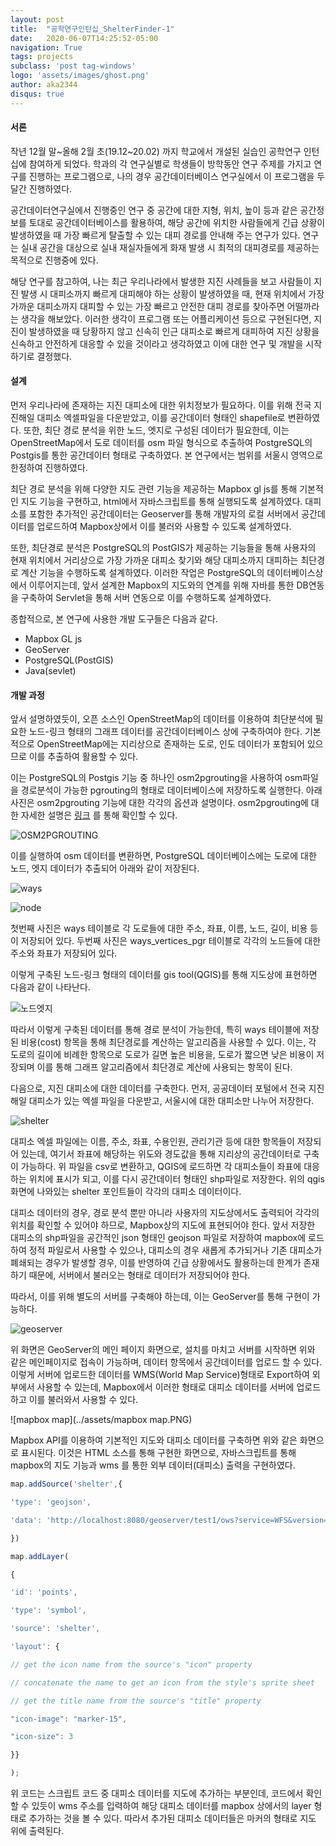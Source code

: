 ```yaml
---
layout: post
title:  "공학연구인턴십_ShelterFinder-1"
date:   2020-06-07T14:25:52-05:00
navigation: True
tags: projects
subclass: 'post tag-windows'
logo: 'assets/images/ghost.png'
author: aka2344
disqus: true
---
```


#### 서론

작년 12월 말~올해 2월 초(19.12~20.02) 까지 학교에서 개설된 실습인 공학연구 인턴십에 참여하게 되었다. 학과의 각 연구실별로 학생들이 방학동안 연구 주제를 가지고 연구를 진행하는 프로그램으로, 나의 경우 공간데이터베이스 연구실에서 이 프로그램을 두 달간 진행하였다.

공간데이터연구실에서 진행중인 연구 중 공간에 대한 지형, 위치, 높이 등과 같은 공간정보를 토대로 공간데이터베이스를 활용하여, 해당 공간에 위치한 사람들에게 긴급 상황이 발생하였을 때 가장 빠르게 탈출할 수 있는 대피 경로를 안내해 주는 연구가 있다. 연구는 실내 공간을 대상으로 실내 재실자들에게 화재 발생 시 최적의 대피경로를 제공하는 목적으로 진행중에 있다. 

해당 연구를 참고하여, 나는 최근 우리나라에서 발생한 지진 사례들을 보고 사람들이 지진 발생 시 대피소까지 빠르게 대피해야 하는 상황이 발생하였을 때, 현재 위치에서 가장 가까운 대피소까지 대피할 수 있는 가장 빠르고 안전한 대피 경로를 찾아주면 어떨까라는 생각을 해보았다. 이러한 생각이 프로그램 또는 어플리케이션 등으로 구현된다면, 지진이 발생하였을 때 당황하지 않고 신속히 인근 대피소로 빠르게 대피하여 지진 상황을 신속하고 안전하게 대응할 수 있을 것이라고 생각하였고 이에 대한 연구 및 개발을 시작하기로 결정했다.



#### 설계

먼저 우리나라에 존재하는 지진 대피소에 대한 위치정보가 필요하다. 이를 위해 전국 지진해일 대피소 엑셀파일을 다운받았고, 이를 공간데이터 형태인 shapefile로 변환하였다. 또한, 최단 경로 분석을 위한 노드, 엣지로 구성된 데이터가 필요한데, 이는 OpenStreetMap에서 도로 데이터를 osm 파일 형식으로 추출하여 PostgreSQL의 Postgis를 통한 공간데이터 형태로 구축하였다. 본 연구에서는 범위를 서울시 영역으로 한정하여 진행하였다.

최단 경로 분석을 위해 다양한 지도 관련 기능을 제공하는 Mapbox gl js를 통해 기본적인 지도 기능을 구현하고,  html에서 자바스크립트를 통해 실행되도록 설계하였다. 대피소를 포함한 추가적인 공간데이터는 Geoserver를 통해 개발자의 로컬 서버에서 공간데이터를 업로드하여 Mapbox상에서 이를 불러와 사용할 수 있도록 설계하였다.

 또한, 최단경로 분석은 PostgreSQL의 PostGIS가 제공하는 기능들을 통해 사용자의 현재 위치에서 거리상으로 가장 가까운 대피소 찾기와 해당 대피소까지 대피하는 최단경로 계산 기능을 수행하도록 설계하였다. 이러한 작업은 PostgreSQL의 데이터베이스상에서 이루어지는데, 앞서 설계한 Mapbox의 지도와의 연계를 위해 자바를 통한 DB연동을 구축하여 Servlet을 통해 서버 연동으로 이를 수행하도록 설계하였다.

종합적으로, 본 연구에 사용한 개발 도구들은 다음과 같다.

- Mapbox GL js
- GeoServer
- PostgreSQL(PostGIS)
- Java(sevlet)



#### 개발 과정

앞서 설명하였듯이, 오픈 소스인 OpenStreetMap의 데이터를 이용하여 최단분석에 필요한 노드-링크 형태의 그래프 데이터를 공간데이터베이스 상에 구축하여야 한다. 기본적으로 OpenStreetMap에는 지리상으로 존재하는 도로, 인도 데이터가 포함되어 있으므로 이를 추출하여 활용할 수 있다.

이는 PostgreSQL의 Postgis 기능 중 하나인 osm2pgrouting을 사용하여 osm파일을 경로분석이 가능한 pgrouting의 형태로 데이터베이스에 저장하도록 실행한다. 아래 사진은 osm2pgrouting 기능에 대한 각각의 옵션과 설명이다. osm2pgrouting에 대한 자세한 설명은 [링크](https://github.com/pgRouting/osm2pgrouting/wiki/Documentation-for-osm2pgrouting-v2.2) 를 통해 확인할 수 있다.

![OSM2PGROUTING](../assets/OSM2PGROUTING.PNG)

이를 실행하여 osm 데이터를 변환하면, PostgreSQL 데이터베이스에는 도로에 대한 노드, 엣지 데이터가 추출되어 아래와 같이 저장된다. 

![ways](../assets/ways.PNG)

![node](../assets/node.PNG)

첫번째 사진은 ways 테이블로 각 도로들에 대한 주소, 좌표, 이름, 노드, 길이,  비용 등이 저장되어 있다. 두번째 사진은 ways_vertices_pgr 테이블로 각각의 노드들에 대한 주소와 좌표가 저장되어 있다.

이렇게 구축된 노드-링크 형태의 데이터를 gis tool(QGIS)를 통해 지도상에 표현하면 다음과 같이 나타난다.

![노드엣지](/assets/nodeedge.PNG)

따라서 이렇게 구축된 데이터를 통해 경로 분석이 가능한데, 특히 ways 테이블에 저장된 비용(cost) 항목을 통해 최단경로를 계산하는 알고리즘을 사용할 수 있다. 이는, 각 도로의 길이에 비례한 항목으로 도로가 길면 높은 비용을, 도로가 짧으면 낮은 비용이 저장되며 이를 통해 그래프 알고리즘에서 최단경로 계산에 사용되는 항목이 된다.



다음으로, 지진 대피소에 대한 데이터를 구축한다.  먼저, 공공데이터 포털에서 전국 지진해일 대피소가 있는 엑셀 파일을 다운받고, 서울시에 대한 대피소만 나누어 저장한다. 

![shelter](../assets/shelter.PNG)

대피소 엑셀 파일에는 이름, 주소, 좌표, 수용인원, 관리기관 등에 대한 항목들이 저장되어 있는데, 여기서 좌표에 해당하는 위도와 경도값을 통해 지리상의 공간데이터로 구축이 가능하다. 위 파일을 csv로 변환하고, QGIS에 로드하면 각 대피소들이 좌표에 대응하는 위치에 표시가 되고, 이를 다시 공간데이터 형태인 shp파일로 저장한다. 위의 qgis 화면에 나와있는 shelter 포인트들이 각각의 대피소 데이터이다. 

대피소 데이터의 경우, 경로 분석 뿐만 아니라 사용자의 지도상에서도 출력되어 각각의 위치를 확인할 수 있어야 하므로, Mapbox상의 지도에 표현되어야 한다. 앞서 저장한 대피소의 shp파일을 공간적인 json 형태인 geojson 파일로 저장하여 mapbox에 로드하여 정적 파일로서 사용할 수 있으나, 대피소의 경우 새롭게 추가되거나 기존 대피소가 폐쇄되는 경우가 발생할 경우, 이를 반영하여 긴급 상황에서도 활용하는데 한계가 존재하기 때문에, 서버에서 불러오는 형태로 데이터가 저장되어야 한다.

따라서, 이를 위해 별도의 서버를 구축해야 하는데, 이는 GeoServer를 통해 구현이 가능하다.

![geoserver](../assets/geoserver.PNG)

위 화면은 GeoServer의 메인 페이지 화면으로, 설치를 마치고 서버를 시작하면 위와 같은 메인페이지로 접속이 가능하며, 데이터 항목에서 공간데이터를 업로드 할 수 있다. 이렇게 서버에 업로드한 데이터를 WMS(World Map Service)형태로 Export하여 외부에서 사용할 수 있는데, Mapbox에서 이러한 형태로 대피소 데이터를 서버에 업로드하고 이를 불러와서 사용할 수 있다.

![mapbox map](../assets/mapbox map.PNG)

Mapbox API를 이용하여 기본적인 지도와 대피소 데이터를 구축하면 위와 같은 화면으로 표시된다. 이것은 HTML 소스를 통해 구현한 화면으로, 자바스크립트를 통해 mapbox의 지도 기능과 wms 를 통한 외부 데이터(대피소) 출력을 구현하였다.

```javascript
map.addSource('shelter',{

'type': 'geojson',

'data': 'http://localhost:8080/geoserver/test1/ows?service=WFS&version=1.0.0&request=GetFeature&typeName=test1:shel_seoul&maxFeatures=3000&outputFormat=application/json'

})

map.addLayer(

{

'id': 'points',

'type': 'symbol',

'source': 'shelter',

'layout': {

// get the icon name from the source's "icon" property

// concatenate the name to get an icon from the style's sprite sheet

// get the title name from the source's "title" property

"icon-image": "marker-15",

"icon-size": 3

}} 

);
```



위 코드는 스크립트 코드 중 대피소 데이터를 지도에 추가하는 부분인데, 코드에서 확인할 수 있듯이 wms 주소를 입력하여 해당 대피소 데이터를 mapbox 상에서의 layer 형태로 추가하는 것을 볼 수 있다. 따라서 추가된 대피소 데이터들은 마커의 형태로 지도 위에 출력된다.